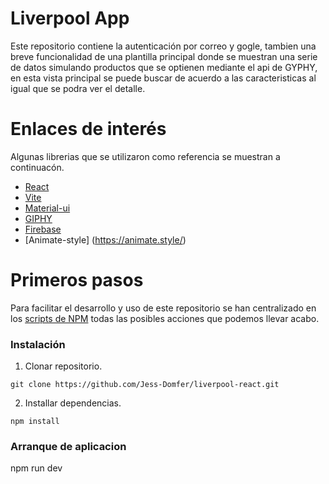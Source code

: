 # Liverpool App

Este repositorio contiene la autenticación por correo y gogle, tambien una breve funcionalidad de una plantilla principal donde se muestran una serie de datos simulando productos que se optienen mediante el api de GYPHY, en esta vista principal se puede buscar de acuerdo a las caracteristicas al igual que se podra ver el detalle.

# Enlaces de interés

Algunas librerias que se utilizaron como referencia se muestran a continuacón.

  * [React](https://es.reactjs.org/)
  * [Vite](https://vitejs.dev/)
  * [Material-ui](https://mui.com/material-ui/)
  * [GIPHY](https://developers.giphy.com/)
  * [Firebase](https://console.firebase.google.com/)
  * [Animate-style] (https://animate.style/)



 

# Primeros pasos
Para facilitar el desarrollo y uso de este repositorio se han centralizado en los [scripts de NPM](https://docs.npmjs.com/misc/scripts) todas las posibles acciones que podemos llevar acabo.




### Instalación

1. Clonar repositorio.

```shell
git clone https://github.com/Jess-Domfer/liverpool-react.git
```

2. Installar dependencias.

```shell
npm install
```

### Arranque de aplicacion

npm run dev

